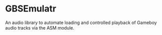 # GBSEmulatr

An audio library to automate loading and controlled playback of Gameboy audio tracks via the ASM module. 
